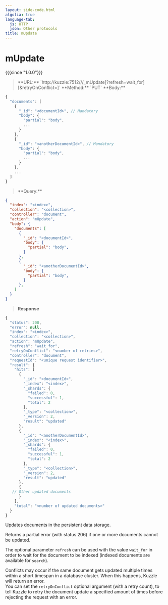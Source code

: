 ```yaml
---
layout: side-code.html
algolia: true
language-tab:
  js: HTTP
  json: Other protocols
title: mUpdate
---
```


# mUpdate

{{{since "1.0.0"}}}

<blockquote class="js">
<p>
**URL:** `http://kuzzle:7512/<index>/<collection>/_mUpdate[?refresh=wait_for][&retryOnConflict=<retries>]`  
**Method:** `PUT`  
**Body:**  
</p>
</blockquote>


```js
{
  "documents": [
    {
      "_id": "<documentId>", // Mandatory
      "body": {
        "partial": "body",
        ...
      }
    },
    {
      "_id": "<anotherDocumentId>", // Mandatory
      "body": {
        "partial": "body",
        ...
      }
    },
    ...
  ]
}
```


<blockquote class="json">
<p>
**Query:**
</p>
</blockquote>


```json
{
  "index": "<index>",
  "collection": "<collection>",
  "controller": "document",
  "action": "mUpdate",
  "body": {
    "documents": [
      {
        "_id": "<documentId>",
        "body": {
          "partial": "body",
        }
      },
      {
        "_id": "<anotherDocumentId>",
        "body": {
          "partial": "body",
        }
      },
    ]
  }
}
```

>**Response**

```javascript
{
  "status": 200,
  "error": null,
  "index": "<index>",
  "collection": "<collection>",
  "action": "mUpdate",
  "refresh": "wait_for",
  "retryOnConflict": "<number of retries>",
  "controller": "document",
  "requestId": "<unique request identifier>",
  "result": {
    "hits": [
      {
        "_id": "<documentId>",
        "_index": "<index>",
        "_shards": {
          "failed": 0,
          "successful": 1,
          "total": 2
        },
        "_type": "<collection>",
        "_version": 2,
        "result": "updated"
      },
      {
        "_id": "<anotherDocumentId>",
        "_index": "<index>",
        "_shards": {
          "failed": 0,
          "successful": 1,
          "total": 2
        },
        "_type": "<collection>",
        "_version": 2,
        "result": "updated"
      },
      {
   // Other updated documents
      }
    ],
    "total": "<number of updated documents>"
  }
}
```

Updates documents in the persistent data storage.

Returns a partial error (with status 206) if one or more documents cannot be updated.

The optional parameter `refresh` can be used
with the value `wait_for` in order to wait for the document to be indexed (indexed documents are available for `search`).

Conflicts may occur if the same document gets updated multiple times within a short timespan in a database cluster. When this happens, Kuzzle will return an error.  
You can set the `retryOnConflict` optional argument (with a retry count), to tell Kuzzle to retry the document update a specified amount of times before rejecting the request with an error.
